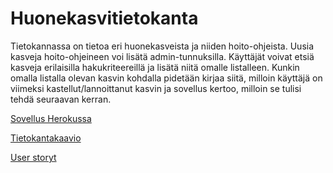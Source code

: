 # Huonekasvitietokanta

Tietokannassa on tietoa eri huonekasveista ja niiden hoito-ohjeista. Uusia kasveja hoito-ohjeineen voi lisätä admin-tunnuksilla. Käyttäjät voivat etsiä kasveja erilaisilla hakukriteereillä ja lisätä niitä omalle listalleen. Kunkin omalla listalla olevan kasvin kohdalla pidetään kirjaa siitä, milloin käyttäjä on viimeksi kastellut/lannoittanut kasvin ja sovellus kertoo, milloin se tulisi tehdä seuraavan kerran.

[Sovellus Herokussa](https://tsoha-huonekasvitietokanta.herokuapp.com/)

[Tietokantakaavio](https://github.com/sumuh/Huonekasvitietokanta/blob/master/dokumentaatio/Tietokantakaavio1.png)

[User storyt](https://github.com/sumuh/Huonekasvitietokanta/blob/master/dokumentaatio/User%20storyt.md)
